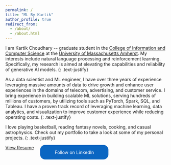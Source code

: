 ```yaml
---
permalink: /
title: "ML By Kartik"
author_profile: true
redirect_from: 
  - /about/
  - /about.html
---
```


I am Kartik Choudhary -- graduate student in the [College of Information and Computer Science](https://www.cics.umass.edu/)
at the [University of Massachusetts Amherst](https://www.umass.edu/). My interests include natural language processing
and reinforcement learning. Specifically, my research is aimed at elevating the capabilities and reliability of
generative AI models. 
{: .text-justify}

As a data scientist and ML engineer, I have over three years of experience leveraging massive amounts of data to drive
growth and enhance user experiences in the domains of telecom, advertising, and customer service. I bring experience
in building scalable ML solutions, serving hundreds of millions of customers, by utilizing tools such as PyTorch,
Spark, SQL, and Tableau. I have a proven track record of leveraging machine learning, data analytics, and visualization
to improve customer experience while reducing operating costs.
{: .text-justify}

I love playing basketball, reading fantasy novels, cooking, and casual astrophysics. Check out my portfolio to take a
look at some of my personal projects.
{: .text-justify}

<style>.libutton { display: flex; flex-direction: column; justify-content: center; padding: 7px; text-align: center; outline: none; text-decoration: none !important; color: #ffffff !important; width: 200px; height: 32px; border-radius: 16px; background-color: #0A66C2; font-family: "SF Pro Text", Helvetica, sans-serif; } </style>

<div style="display: flex; gap: 20px;">
    <a href="{{ site.resume_pdf }}">View Resume</a>
    <a class="libutton" href="http://www.linkedin.com/comm/mynetwork/discovery-see-all?usecase=PEOPLE_FOLLOWS&followMember=kartik727" target="_black">Follow on LinkedIn</a>
</div>